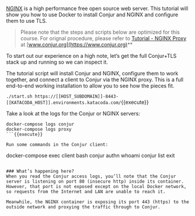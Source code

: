 [NGINX](https://www.nginx.com/) is a high performance free open source web server. This tutorial will show you how to use Docker to install Conjur and NGINX and configure them to use TLS.

> Please note that the steps and scripts below are optimized for this course.   For orignal procedure, please refer to [Tutorial - NGINX Proxy](https://www.conjur.org/tutorials/nginx.html) at [www.conjur.org](https://www.conjur.org)**

To start out our experience on a high note, let’s get the full Conjur+TLS stack up and running so we can inspect it.

The tutorial script will install Conjur and NGINX, configure them to work together, and connect a client to Conjur via the NGINX proxy. This is a full end-to-end working installation to allow you to see how the pieces fit.

`./start.sh https://[[HOST_SUBDOMAIN]]-8443-[[KATACODA_HOST]].environments.katacoda.com/`{{execute}}

Take a look at the logs for the Conjur or NGINX servers:

```
docker-compose logs conjur
docker-compose logs proxy
```{{execute}}

Run some commands in the Conjur client:

```
docker-compose exec client bash
conjur authn whoami
conjur list
exit
```{{execute}}

### What’s happening here?
When you read the Conjur access logs, you’ll note that the Conjur server is listening on port 80 (insecure http) inside its container. However, that port is not exposed except on the local Docker network, so requests from the Internet and LAN are unable to reach it.

Meanwhile, the NGINX container is exposing its port 443 (https) to the outside network and proxying the traffic through to Conjur.
